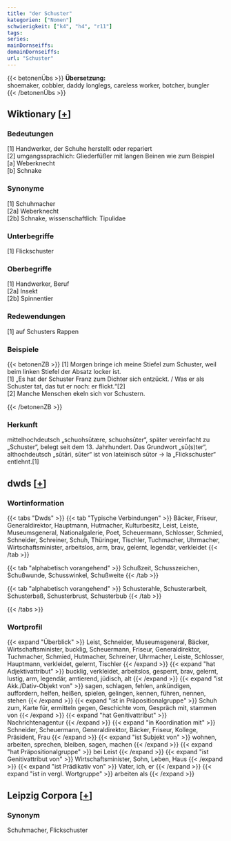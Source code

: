 ```yaml
---
title: "der Schuster"
kategorien: ["Nomen"]
schwierigkeit: ["k4", "h4", "r11"]
tags:
series:
mainDornseiffs:
domainDornseiffs:
url: "Schuster"
---
```


{{< betonenÜbs >}}
**Übersetzung:**  
shoemaker, cobbler, daddy longlegs, careless  worker, botcher, bungler  
{{< /betonenÜbs >}}

## Wiktionary [[+](https://de.wiktionary.org/wiki/Schuster)]

### Bedeutungen
[1] Handwerker, der Schuhe herstellt oder repariert  
[2] umgangssprachlich: Gliederfüßer mit langen Beinen wie zum Beispiel  
[a] Weberknecht  
[b] Schnake  

### Synonyme
[1] Schuhmacher  
[2a] Weberknecht  
[2b] Schnake, wissenschaftlich: Tipulidae  

### Unterbegriffe
[1] Flickschuster  

### Oberbegriffe
[1] Handwerker, Beruf  
[2a] Insekt  
[2b] Spinnentier  

### Redewendungen
[1] auf Schusters Rappen  

### Beispiele
{{< betonenZB >}}
[1] Morgen bringe ich meine Stiefel zum Schuster, weil beim linken Stiefel der Absatz locker ist.  
[1] „Es hat der Schuster Franz zum Dichter sich entzückt. / Was er als Schuster tat, das tut er noch: er flickt.“[2]  
[2] Manche Menschen ekeln sich vor Schustern.  

{{< /betonenZB >}}
### Herkunft
mittelhochdeutsch „schuohsūtære, schuohsūter“, später vereinfacht zu „Schuster“, belegt seit dem 13. Jahrhundert. Das Grundwort „sū(s)ter“, althochdeutsch „sūtāri, sūter“ ist von lateinisch sūtor → la „Flickschuster“ entlehnt.[1]  



## dwds [[+](https://www.dwds.de/wb/Schuster)]

### Wortinformation
{{< tabs "Dwds" >}}
{{< tab "Typische Verbindungen" >}}
Bäcker, Friseur, Generaldirektor, Hauptmann, Hutmacher, Kulturbesitz, Leist, Leiste, Museumsgeneral, Nationalgalerie, Poet, Scheuermann, Schlosser, Schmied, Schneider, Schreiner, Schuh, Thüringer, Tischler, Tuchmacher, Uhrmacher, Wirtschaftsminister, arbeitslos, arm, brav, gelernt, legendär, verkleidet
{{< /tab >}}

{{< tab "alphabetisch vorangehend" >}}
Schußzeit, Schusszeichen, Schußwunde, Schusswinkel, Schußweite
{{< /tab >}}

{{< tab "alphabetisch vorangehend" >}}
Schusterahle, Schusterarbeit, Schusterbaß, Schusterbrust, Schusterbub
{{< /tab >}}

{{< /tabs >}}

### Wortprofil
{{< expand "Überblick" >}} Leist, Schneider, Museumsgeneral, Bäcker, Wirtschaftsminister, bucklig, Scheuermann, Friseur, Generaldirektor, Tuchmacher, Schmied, Hutmacher, Schreiner, Uhrmacher, Leiste, Schlosser, Hauptmann, verkleidet, gelernt, Tischler {{< /expand >}}
{{< expand "hat Adjektivattribut" >}} bucklig, verkleidet, arbeitslos, gesperrt, brav, gelernt, lustig, arm, legendär, amtierend, jüdisch, alt {{< /expand >}}
{{< expand "ist Akk./Dativ-Objekt von" >}} sagen, schlagen, fehlen, ankündigen, auffordern, helfen, heißen, spielen, gelingen, kennen, führen, nennen, stehen {{< /expand >}}
{{< expand "ist in Präpositionalgruppe" >}} Schuh zum, Karte für, ermitteln gegen, Geschichte vom, Gespräch mit, stammen von {{< /expand >}}
{{< expand "hat Genitivattribut" >}} Nachrichtenagentur {{< /expand >}}
{{< expand "in Koordination mit" >}} Schneider, Scheuermann, Generaldirektor, Bäcker, Friseur, Kollege, Präsident, Frau {{< /expand >}}
{{< expand "ist Subjekt von" >}} wohnen, arbeiten, sprechen, bleiben, sagen, machen {{< /expand >}}
{{< expand "hat Präpositionalgruppe" >}} bei Leist {{< /expand >}}
{{< expand "ist Genitivattribut von" >}} Wirtschaftsminister, Sohn, Leben, Haus {{< /expand >}}
{{< expand "ist Prädikativ von" >}} Vater, ich, er {{< /expand >}}
{{< expand "ist in vergl. Wortgruppe" >}} arbeiten als {{< /expand >}}

## Leipzig Corpora [[+](https://corpora.uni-leipzig.de/en/res?word=Schuster&corpusId=deu_newscrawl-public_2018)]


### Synonym
Schuhmacher, Flickschuster

